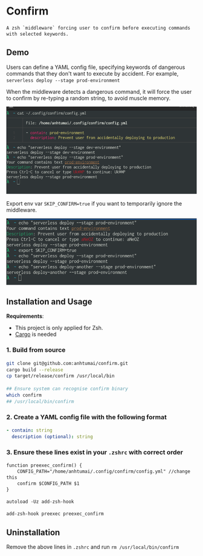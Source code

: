 # Confirm

```
A zsh `middleware` forcing user to confirm before executing commands
with selected keywords.
```

## Demo

Users can define a YAML config file, specifying keywords of dangerous commands
that they don't want to execute by accident.
For example, `serverless deploy --stage prod-environment`

When the middleware detects a dangerous command,
it will force the user to confirm by re-typing a random string, to avoid muscle memory.

![Demo](docs/demo.png)

Export env var `SKIP_CONFIRM=true` if you want to temporarily ignore the middleware.

![Skip-confirm-demo](docs/skip-confirm-demo.png)

## Installation and Usage

**Requirements**:

- This project is only applied for Zsh.
- [Cargo](https://doc.rust-lang.org/cargo/getting-started/installation.html) is needed

### 1. Build from source

```bash
git clone git@github.com:anhtumai/confirm.git
cargo build --release
cp target/release/confirm /usr/local/bin

## Ensure system can recognise confirm binary
which confirm
## /usr/local/bin/confirm
```

### 2. Create a YAML config file with the following format

```YAML
- contain: string
  description (optional): string
```

### 3. Ensure these lines exist in your `.zshrc` with correct order

```zshrc
function preexec_confirm() {
    CONFIG_PATH="/home/anhtumai/.config/confirm/config.yml" //change this
    confirm $CONFIG_PATH $1
}

autoload -Uz add-zsh-hook

add-zsh-hook preexec preexec_confirm
```

## Uninstallation

Remove the above lines in `.zshrc` and run `rm /usr/local/bin/confirm`
